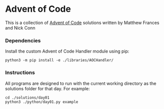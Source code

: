 # Advent of Code

This is a collection of [Advent of Code](http://adventofcode.com/) solutions
 written by Matthew Frances and Nick Conn

### Dependencies
Install the custom Advent of Code Handler module using pip:
```
python3 -m pip install -e ./libraries/AOCHandler/
```

### Instructions
All programs are designed to run with the current working directory as the solutions folder for that day. For example:
```
cd ./solutions/day01
python3 ./python/day01.py example
```